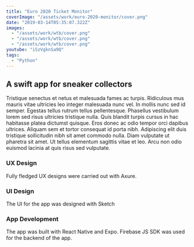 ```yaml
---
title: "Euro 2020 Ticket Monitor"
coverImage: "/assets/work/euro-2020-monitor/cover.png"
date: "2019-03-14T05:35:07.322Z"
images:
  - "/assets/work/wtb/cover.png"
  - "/assets/work/wtb/cover.png"
  - "/assets/work/wtb/cover.png"
youtube: "iSzVgknSa9Q"
tags:
  - "Python"
---
```


## A swift app for sneaker collectors

Tristique senectus et netus et malesuada fames ac turpis. Ridiculous mus mauris vitae ultricies leo integer malesuada nunc vel. In mollis nunc sed id semper. Egestas tellus rutrum tellus pellentesque. Phasellus vestibulum lorem sed risus ultricies tristique nulla. Quis blandit turpis cursus in hac habitasse platea dictumst quisque. Eros donec ac odio tempor orci dapibus ultrices. Aliquam sem et tortor consequat id porta nibh. Adipiscing elit duis tristique sollicitudin nibh sit amet commodo nulla. Diam vulputate ut pharetra sit amet. Ut tellus elementum sagittis vitae et leo. Arcu non odio euismod lacinia at quis risus sed vulputate.

### UX Design

Fully fledged UX designs were carried out with Axure.

### UI Design

The UI for the app was designed with Sketch

### App Development

The app was built with React Native and Expo. Firebase JS SDK was used for the backend of the app.
